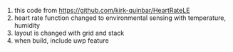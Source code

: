 1. this code from https://github.com/kirk-quinbar/HeartRateLE
2. heart rate function changed to environmental sensing with temperature, humidity
3. layout is changed with grid and stack
4. when build, include uwp feature 
